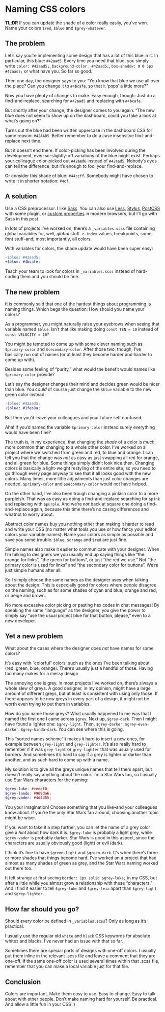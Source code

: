 # Naming CSS colors

**TL;DR** If you can update the shade of a color really easily, you’ve won. Name your colors `$red`, `$blue` and `$grey-whatever`.

## The problem

Let’s say you’re implementing some design that has a lot of this blue in it. In particular, this blue: `#42aad5`. Every time you need that blue, you simply write `color: #42aad5;`, `background-color: #42aad5;`, `box-shadow: 0 0 5px #42aad5;` or what have you. So far so good.

Then one day, the designer says to you: “You know that blue we use all over the place? Can you change it to `#4bcafe`, so that it ‘pops’ a little more?”

Now you have plenty of changes to make. Easy enough, though: Just do a find-and-replace, searching for `#42aad5` and replacing with `#4bcafe`.

But shortly after your change, the designer comes to you again. “The new blue does not seem to show up on the dashboard, could you take a look at what’s going on?”

Turns out the blue had been written uppercase in the dashboard CSS for some reason: `#42AAD5`. Better remember to do a case insensitve find-and-replace next time.

But it doesn’t end there. If color-picking has been involved during the development, ever-so-slightly-off variations of the blue might exist. Perhaps your colleague color-picked out `#42aad6` instead of `#42aad5`. Nobody’s eyes can tell the difference, but it’s enough to fool your find-and-replace.

Or consider this shade of blue: `#44ccff`. Somebody might have chosen to write it in shorter notation: `#4cf`.

## A solution

Use a CSS preprocessor. I like [Sass]. You can also use [Less], [Stylus], [PostCSS] with some plugin, or [custom properties] in modern browsers, but I’ll go with Sass in this post.

In lots of projects I’ve worked on, there’s a `_variables.scss` file containing global variables for, well, _global_ stuff. `z-index` values, breakpoints, some font stuff–and, most importantly, all colors.

With variables for colors, the shade update would have been super easy:

```diff
-$blue: #42aad5;
+$blue: #4bcafe;
```

Teach your team to look for colors in `_variables.scss` instead of hard-coding them and you should be fine.

## The new problem

It is commonly said that one of the hardest things about programming is naming things. Which begs the question: How should you name your colors?

As a programmer, you might naturally raise your eyebrows when seeing that variable named `$blue`. Isn’t that like making doing `const TEN = 10` instead of `const VELOCITY = 10`?

You might be tempted to come up with some clever naming such as `$primary-color` and `$secondary-color`. After those two, though, I’ve basically run out of names (or at least they become harder and harder to come up with).

Besides some feeling of “purity,” what would the benefit would names like `$primary-color` provide?

Let’s say the designer changes their mind and decides green would be nicer than blue. You _could_ of course just change the `$blue` variable to the new green color instead:

```diff
-$blue: #42aad5;
+$blue: #1feb8a;
```

But then you’d leave your colleagues and your future self confused.

Aha! If you’d named the variable `$primary-color` instead surely everything would have been fine?

The truth is, in my experience, that changing the _shade_ of a color is _much_ more common than changing to a whole other color. I’ve worked on a project where we switched from green and red, to blue and orange. I can tell you that the change was _not_ as easy as just swapping all red for orange, and all green for blue. Some things simply didn’t look nice then. Changing colors is basically a light-weight restyling of the entire site, so you need to go through every page anyway to see that it all looks good with the new colors. Many times, more little adjustments than just color changes are needed. `$primary-color` and `$secondary-color` would not have helped.

On the other hand, I’ve also been trough changing a pinkish color to a more purpleish. That was as easy as doing a find-and-replace searching for `$pink` and replacing with `$purple`. And we’re _not_ back at square one doing a find-and-replace again, because this time there’s no casing differences and whatnot to worry about.

Abstract color names buy you nothing other than making it harder to read and write your CSS (no matter what tools you use or how fancy your editor colors your variable names). Name your colors as simple as possible and save you some trouble. `$blue`, `$orange` and `$red` are just fine.

Simple names also make it easier to communicate with your designer. When I’m talking to designers we you usually end up saying things like “the orange for links”, “the green for buttons”, or just “the red we use.” Not “the primary color is used for links“ and “the secondary color for buttons”. We’re just simple humans after all.

So I simply choose the same names as the designer uses when talking about the design. This is especially good for colors where people disagree on the naming, such as for some shades of cyan and blue, orange and red, or beige and brown.

No more excessive color picking or pasting hex codes in chat messages! By speaking the same “language” as the designer, you give the power to simply say “use the usual project blue for that button, please,” even to a new developer.

## Yet a new problem

What about the cases where the designer does _not_ have names for some colors?

It’s easy with “colorful” colors, such as the ones I’ve been talking about (red, green, blue, orange). There’s usually just a handful of those. Having too many makes for a messy design.

The annoying one is grey. In most projects I’ve worked on, there’s always a whole slew of greys. A good designer, in my opinion, might have a large amount of different greys, but at least is consistent with using only those. If there appears to be new greys in every part of a design, it might not be worth even trying to put them in variables.

How do you name those greys? What usually happened to me was that I named the first one I came across `$grey`. Next up, `$grey-dark`. Then I might have found a lighter one: `$grey-light`. Then, `$grey-darker`. `$grey-even-darker`. `$grey-kinda-dark`. You can see where this is going.

This “sorted names scheme”It makes it hard to insert a new ones, for example between `grey-light` and `grey-lighter`. It’s also really hard to remember if it was `grey-light` or `grey-lighter` that was usually used for borders. And sometimes it’s hard to say if a grey is lighter or darker than another, and as such hard to come up with a name.

My solution is to give all the greys unique names that tell them apart, but doesn’t really say anything about the color. I’m a Star Wars fan, so I usually use Star Wars characters for the naming:

```scss
$grey-luke: #eeeef0;
$grey-lando: #969da6;
$grey-vader: #4d4d55;
```

You your imagination! Choose something that you like–and your colleagues know about. If you’re the only Star Wars fan around, choosing another topic might be wiser.

If you want to take it a step further, you can let the name of a grey color give a _hint_ about how dark it is. `$grey-luke` is probably a light grey, while `$grey-vader` is probably darker. Star Wars is good in this aspect, since the characters are usually obviously good (light) or evil (dark).

I think it’s fine to have `$green-light` and `$green-dark`. It’s when there’s three or more shades that things become hard. I’ve worked on a project that had almost as many shades of green as grey, and the Star Wars naming worked out there too.

It felt strange at first seeing `border: 1px solid $grey-luke;` in my CSS, but after a little while you almost grow a relationship with these “characters.” And I find it easier to tell `$grey-luke` and `$grey-leia` apart than `$grey-light` and `$grey-lighter`.

## How far should you go?

Should _every_ color be defined in `_variables.scss`? Only as long as it’s practical.

I usually use the regular old `white` and `black` CSS keywords for absolute whites and blacks. I’ve never had an issue with that so far.

Sometimes there are special parts of designs with one-off colors. I usually put them inline in the relevant .scss file and leave a comment that they are one-off. If the same one-off color is used several times within that .scss file, remember that you can make a local variable just for that file.

## Conclusion

Colors are important. Make them easy to use. Easy to change. Easy to talk about with other people. Don’t make naming hard for yourself. Be practical. And allow a little fun in your CSS :)

[Less]: http://lesscss.org/
[PostCSS]: http://postcss.org/
[Sass]: http://sass-lang.com/
[Stylus]: http://stylus-lang.com/
[custom properties]: https://developer.mozilla.org/en-US/docs/Web/CSS/--*

